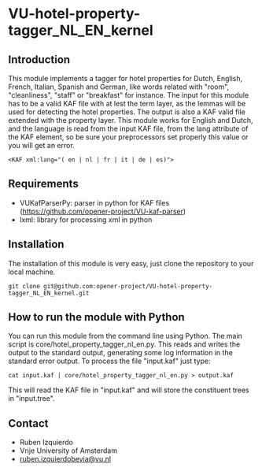 VU-hotel-property-tagger_NL_EN_kernel
=====================================

Introduction
------------
This module implements a tagger for hotel properties for Dutch, English, French, Italian, Spanish and German, like words related with "room", "cleanliness", "staff" or "breakfast" for instance.
The input for this module has to be a valid KAF file with at lest the term layer, as the lemmas will be used for detecting the hotel properties. The output is also
a KAF valid file extended with the property layer. This module works for English and Dutch, and the language is read from the input KAF file, from the lang attribute
of the KAF element, so be sure your preprocessors set properly this value or you will get an error.
````shell
<KAF xml:lang="( en | nl | fr | it | de | es)">
````

Requirements
-----------
* VUKafParserPy: parser in python for KAF files (https://github.com/opener-project/VU-kaf-parser)
* lxml: library for processing xml in python


Installation
-----------
The installation of this module is very easy, just clone the repository to your local machine.
````shell
git clone git@github.com:opener-project/VU-hotel-property-tagger_NL_EN_kernel.git
````

How to run the module with Python
---------------------------------
You can run this module from the command line using Python. The main script is core/hotel_property_tagger_nl_en.py. This reads
and writes the output to the standard output, generating some log information in the standard error output. To process the file
"input.kaf" just type:
````shell
cat input.kaf | core/hotel_property_tagger_nl_en.py > output.kaf
````

This will read the KAF file in "input.kaf" and will store the constituent trees in "input.tree".


Contact
------
* Ruben Izquierdo
* Vrije University of Amsterdam
* ruben.izquierdobevia@vu.nl

